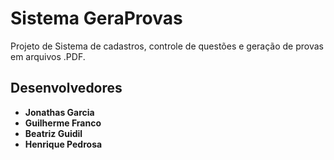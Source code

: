 
# Sistema GeraProvas

Projeto de Sistema de cadastros, controle de questões e geração de provas em arquivos .PDF.

## Desenvolvedores

* **Jonathas Garcia**
* **Guilherme Franco**
* **Beatriz Guidil**
* **Henrique Pedrosa**
